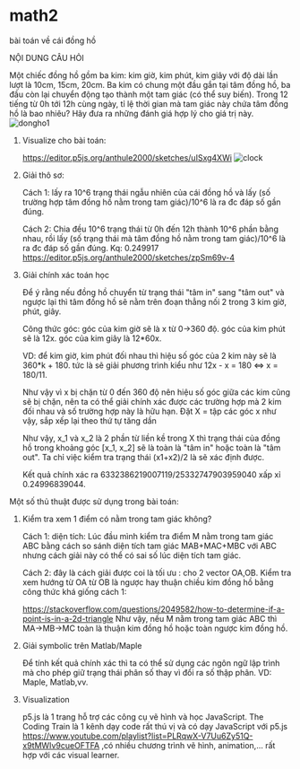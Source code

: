 # math2
bài toán về cái đồng hồ

NỘI DUNG CÂU HỎI

Một chiếc đồng hồ gồm ba kim: kim giờ, kim phút, kim giây với độ dài lần lượt là 10cm, 15cm, 20cm. Ba kim có chung một đầu gắn tại tâm đồng hồ, ba đầu còn lại chuyển động tạo thành một tam giác (có thể suy biến). Trong 12 tiếng từ 0h tới 12h cùng ngày, tỉ lệ thời gian mà tam giác này chứa tâm đồng hồ là bao nhiêu? Hãy đưa ra những đánh giá hợp lý cho giá trị này.
![dongho1](https://user-images.githubusercontent.com/29473579/152984192-889f619b-461f-4c55-b6f7-87fa058379fe.jpg)


1. Visualize cho bài toán:

    https://editor.p5js.org/anthule2000/sketches/uISxg4XWi
    ![clock](https://user-images.githubusercontent.com/29473579/152984246-aefffe14-c10b-41c5-8236-f192711f4220.png)

2. Giải thô sơ:
 
   Cách 1: lấy ra 10^6 trạng thái ngẫu nhiên của cái đồng hồ và lấy
   (số trường hợp tâm đồng hồ nằm trong tam giác)/10^6 là ra đc đáp số gần đúng.
   
   Cách 2: Chia đều 10^6 trạng thái từ 0h đến 12h thành 10^6 phần bằng nhau,
   rồi lấy (số trạng thái mà tâm đồng hồ nằm trong tam giác)/10^6 là ra đc đáp số gần đúng.
   Kq: 0.249917
    https://editor.p5js.org/anthule2000/sketches/zpSm69v-4

   
3. Giải chính xác toán học

   Để ý rằng nếu đồng hồ chuyển từ trạng thái "tâm in" sang "tâm out" và
   ngược lại thì tâm đồng hồ sẽ nằm trên đoạn thẳng nối 2 trong 3 kim giờ, phút, giây.
   
   Công thức góc: góc của kim giờ sẽ là x từ 0->360 độ.
                  góc của kim phút sẽ là 12x.
                  góc của kim giây là 12*60x.
                  
   VD: để kim giờ, kim phút đối nhau thì 
       hiệu số góc của 2 kim này sẽ là 360*k + 180.
       tức là sẽ giải phương trình kiểu như 
            12x - x = 180 
            <=> x = 180/11.
            
   Như vậy vì x bị chặn từ 0 đến 360 độ nên hiệu số góc giữa các kim 
   cũng sẽ bị chặn, nên ta có thể giải chính xác được các trường hợp
   mà 2 kim đối nhau và số trường hợp này là hữu hạn.
   Đặt X = tập các góc x như vậy, sắp xếp lại theo thứ tự tăng dần
   
   Như vậy, x_1 và x_2 là 2 phần từ liền kề trong X thì trạng thái 
   của đồng hồ trong khoảng góc [x_1, x_2] sẽ là toàn là "tâm in" 
   hoặc toàn là "tâm out". Ta chỉ việc kiểm tra trạng thái (x1+x2)/2
   là sẽ xác định được.
   
   Kết quả chính xác ra 6332386219007119/25332747903959040 xấp xỉ 
   0.24996839044.

Một số thủ thuật được sử dụng trong bài toán:
1. Kiểm tra xem 1 điểm có nằm trong tam giác không?

   Cách 1: diện tích: Lúc đầu mình kiểm tra điểm M nằm trong tam giác ABC
   bằng cách so sánh diện tích tam giác MAB+MAC+MBC 
   với ABC nhưng cách giải này có thể có sai số lúc diện
   tích tam giác.
   
   Cách 2: đây là cách giải được coi là tối ưu : cho 2 vector OA,OB.
   Kiểm tra xem hướng từ OA từ OB là ngược hay thuận chiều kim đồng hồ
   bằng công thức khá giống cách 1:
   
     https://stackoverflow.com/questions/2049582/how-to-determine-if-a-point-is-in-a-2d-triangle
   Như vậy, nếu M nằm trong tam giác ABC thì MA->MB->MC
   toàn là thuận kim đồng hồ hoặc toàn ngược kim đồng hồ.

2. Giải symbolic trên Matlab/Maple

   Để tính kết quả chính xác thì ta có thể sử dụng các ngôn ngữ lập trình
   mà cho phép giữ trạng thái phân số thay vì đổi ra số thập phân.
   VD: Maple, Matlab,vv.
   
3. Visualization

   p5.js là 1 trang hỗ trợ các công cụ vẽ hình và học JavaScript.
   The Coding Train là 1 kênh dạy code rất thú vị và có dạy JavaScript
   với p5.js 
   https://www.youtube.com/playlist?list=PLRqwX-V7Uu6Zy51Q-x9tMWIv9cueOFTFA
   ,có nhiều chương trình vẽ hình, animation,... rất hợp với các
   visual learner.
   
   
   
   
   
   
  
  

